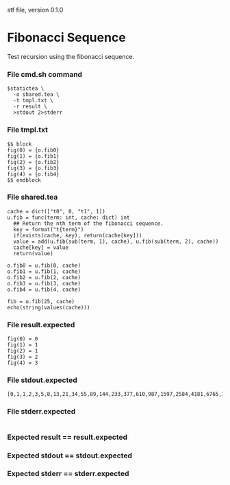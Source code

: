 stf file, version 0.1.0

# Fibonacci Sequence

Test recursion using the fibonacci sequence.

### File cmd.sh command

~~~
$statictea \
  -o shared.tea \
  -t tmpl.txt \
  -r result \
  >stdout 2>stderr
~~~

### File tmpl.txt

~~~
$$ block
fig(0) = {o.fib0}
fig(1) = {o.fib1}
fig(2) = {o.fib2}
fig(3) = {o.fib3}
fig(4) = {o.fib4}
$$ endblock
~~~

### File shared.tea

~~~
cache = dict(["t0", 0, "t1", 1])
u.fib = func(term: int, cache: dict) int
  ## Return the nth term of the fibonacci sequence.
  key = format("t{term}")
  if(exists(cache, key), return(cache[key]))
  value = add(u.fib(sub(term, 1), cache), u.fib(sub(term, 2), cache))
  cache[key] = value
  return(value)

o.fib0 = u.fib(0, cache)
o.fib1 = u.fib(1, cache)
o.fib2 = u.fib(2, cache)
o.fib3 = u.fib(3, cache)
o.fib4 = u.fib(4, cache)

fib = u.fib(25, cache)
echo(string(values(cache)))

~~~

### File result.expected

~~~
fig(0) = 0
fig(1) = 1
fig(2) = 1
fig(3) = 2
fig(4) = 3
~~~

### File stdout.expected

~~~
[0,1,1,2,3,5,8,13,21,34,55,89,144,233,377,610,987,1597,2584,4181,6765,10946,17711,28657,46368,75025]
~~~

### File stderr.expected

~~~
~~~

### Expected result == result.expected
### Expected stdout == stdout.expected
### Expected stderr == stderr.expected
